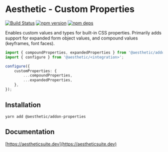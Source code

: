 # Aesthetic - Custom Properties

[![Build Status](https://github.com/aesthetic-suite/framework/workflows/Build/badge.svg)](https://github.com/aesthetic-suite/framework/actions?query=branch%3Amaster)
[![npm version](https://badge.fury.io/js/%40aesthetic%addon-properties.svg)](https://www.npmjs.com/package/@aesthetic/addon-properties)
[![npm deps](https://david-dm.org/aesthetic-suite/framework.svg?path=packages/addon-properties)](https://www.npmjs.com/package/@aesthetic/addon-properties)

Enables custom values and types for built-in CSS properties. Primarily adds support for expanded
form object values, and compound values (keyframes, font faces).

```ts
import { compoundProperties, expandedProperties } from '@aesthetic/addon-properties';
import { configure } from '@aesthetic/<integration>';

configure({
	customProperties: {
		...compoundProperties,
		...expandedProperties,
	},
});
```

## Installation

```
yarn add @aesthetic/addon-properties
```

## Documentation

[https://aestheticsuite.dev](https://aestheticsuite.dev)
